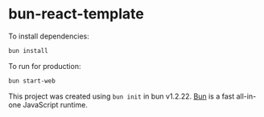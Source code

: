 # bun-react-template

To install dependencies:

```bash
bun install
```

To run for production:

```bash
bun start-web
```

This project was created using `bun init` in bun v1.2.22. [Bun](https://bun.com) is a fast all-in-one JavaScript runtime.
